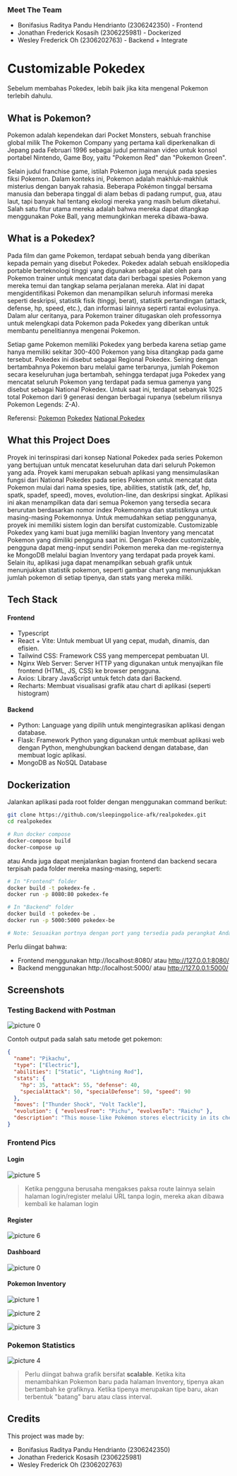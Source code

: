 ### Meet The Team
- Bonifasius Raditya Pandu Hendrianto (2306242350) - Frontend
- Jonathan Frederick Kosasih (2306225981) - Dockerized
- Wesley Frederick Oh (2306202763) - Backend + Integrate

# Customizable Pokedex
Sebelum membahas Pokedex, lebih baik jika kita mengenal Pokemon terlebih dahulu.

## What is Pokemon?
Pokemon adalah kependekan dari Pocket Monsters, sebuah franchise global milik The Pokemon Company yang pertama kali diperkenalkan di Jepang pada Februari 1996 sebagai judul permainan video untuk konsol portabel Nintendo, Game Boy, yaitu "Pokemon Red" dan "Pokemon Green".

Selain judul franchise game, istilah Pokemon juga merujuk pada spesies fiksi Pokemon. Dalam konteks ini, Pokemon adalah makhluk-makhluk misterius dengan banyak rahasia. Beberapa Pokémon tinggal bersama manusia dan beberapa tinggal di alam bebas di padang rumput, gua, atau laut, tapi banyak hal tentang ekologi mereka yang masih belum diketahui. Salah satu fitur utama mereka adalah bahwa mereka dapat ditangkap menggunakan Poke Ball, yang memungkinkan mereka dibawa-bawa.

## What is a Pokedex?
Pada film dan game Pokemon, terdapat sebuah benda yang diberikan kepada pemain yang disebut Pokedex. Pokedex adalah sebuah ensiklopedia portable berteknologi tinggi yang digunakan sebagai alat oleh para Pokemon trainer untuk mencatat data dari berbagai spesies Pokemon yang mereka temui dan tangkap selama perjalanan mereka. Alat ini dapat mengidentifikasi Pokemon dan menampilkan seluruh informasi mereka seperti deskripsi, statistik fisik (tinggi, berat), statistik pertandingan (attack, defense, hp, speed, etc.), dan informasi lainnya seperti rantai evolusinya. Dalam alur ceritanya, para Pokemon trainer ditugaskan oleh professornya untuk melengkapi data Pokemon pada Pokedex yang diberikan untuk membantu penelitiannya mengenai Pokemon. 

Setiap game Pokemon memiliki Pokedex yang berbeda karena setiap game hanya memiliki sekitar 300-400 Pokemon yang bisa ditangkap pada game tersebut. Pokedex ini disebut sebagai Regional Pokedex. Seiring dengan bertambahnya Pokemon baru melalui game terbarunya, jumlah Pokemon secara keseluruhan juga bertambah, sehingga terdapat juga Pokedex yang mencatat seluruh Pokemon yang terdapat pada semua gamenya yang disebut sebagai National Pokedex. Untuk saat ini, terdapat sebanyak 1025 total Pokemon dari 9 generasi dengan berbagai rupanya (sebelum rilisnya Pokemon Legends: Z-A). 

Referensi:
[Pokemon](https://id.portal-pokemon.com/about/)
[Pokedex](https://bulbapedia.bulbagarden.net/wiki/Pok%C3%A9dex)
[National Pokedex](https://pokemondb.net/pokedex/all)

## What this Project Does
Proyek ini terinspirasi dari konsep National Pokedex pada series Pokemon yang bertujuan untuk mencatat keseluruhan data dari seluruh Pokemon yang ada. Proyek kami merupakan sebuah aplikasi yang mensimulasikan fungsi dari National Pokedex pada series Pokemon untuk mencatat data Pokemon mulai dari nama spesies, tipe, abilities, statistik (atk, def, hp, spatk, spadef, speed), moves, evolution-line, dan deskripsi singkat. Aplikasi ini akan menampilkan data dari semua Pokemon yang tersedia secara berurutan berdasarkan nomor index Pokemonnya dan statistiknya untuk masing-masing Pokemonnya. Untuk memudahkan setiap penggunanya, proyek ini memiliki sistem login dan bersifat customizable. Customizable Pokedex yang kami buat juga memiliki bagian Inventory yang mencatat Pokemon yang dimiliki pengguna saat ini. Dengan Pokedex customizable, pengguna dapat meng-input sendiri Pokemon mereka dan me-registernya ke MongoDB melalui bagian Inventory yang terdapat pada proyek kami. Selain itu, aplikasi juga dapat menampilkan sebuah grafik untuk menunjukkan statistik pokemon, seperti gambar chart yang menunjukkan jumlah pokemon di setiap tipenya, dan stats yang mereka miliki.

## Tech Stack
#### Frontend
- Typescript
- React + Vite: Untuk membuat UI yang cepat, mudah, dinamis, dan efisien.
- Tailwind CSS: Framework CSS yang mempercepat pembuatan UI.
- Nginx Web Server: Server HTTP yang digunakan untuk menyajikan file frontend (HTML, JS, CSS) ke browser pengguna.
- Axios: Library JavaScript untuk fetch data dari Backend.
- Recharts: Membuat visualisasi grafik atau chart di aplikasi (seperti histogram)
#### Backend
- Python: Language yang dipilih untuk mengintegrasikan aplikasi dengan database.
- Flask: Framework Python yang digunakan untuk membuat aplikasi web dengan Python, menghubungkan backend dengan database, dan membuat logic aplikasi.
- MongoDB as NoSQL Database

## Dockerization
Jalankan aplikasi pada root folder dengan menggunakan command berikut:

```bash
git clone https://github.com/sleepingpolice-afk/realpokedex.git
cd realpokedex

# Run docker compose
docker-compose build
docker-compose up
```

atau Anda juga dapat menjalankan bagian frontend dan backend secara terpisah pada folder mereka masing-masing, seperti: 
```bash
# In "Frontend" folder
docker build -t pokedex-fe .
docker run -p 8080:80 pokedex-fe

# In "Backend" folder
docker build -t pokedex-be .
docker run -p 5000:5000 pokedex-be

# Note: Sesuaikan portnya dengan port yang tersedia pada perangkat Anda.
```

Perlu diingat bahwa:
- Frontend menggunakan http://localhost:8080/ atau http://127.0.0.1:8080/
- Backend menggunakan http://localhost:5000/ atau http://127.0.0.1:5000/


## Screenshots

### Testing Backend with Postman
![picture 0](https://i.imgur.com/H9QD9c8.png)  


Contoh output pada salah satu metode get pokemon:
```json
{
  "name": "Pikachu",
  "type": ["Electric"],
  "abilities": ["Static", "Lightning Rod"],
  "stats": {
    "hp": 35, "attack": 55, "defense": 40,
    "specialAttack": 50, "specialDefense": 50, "speed": 90
  },
  "moves": ["Thunder Shock", "Volt Tackle"],
  "evolution": { "evolvesFrom": "Pichu", "evolvesTo": "Raichu" },
  "description": "This mouse-like Pokémon stores electricity in its cheek pouches."
}
```

### Frontend Pics
#### Login
![picture 5](https://i.imgur.com/ZpkaJs5.png) 

> Ketika pengguna berusaha mengakses paksa route lainnya selain halaman login/register melalui URL tanpa login, mereka akan dibawa kembali ke halaman login

#### Register
![picture 6](https://i.imgur.com/NSLskI7.png)  

#### Dashboard
![picture 0](https://i.imgur.com/smwhGdF.png)  

#### Pokemon Inventory
![picture 1](https://i.imgur.com/QUliwH5.png)  

![picture 2](https://i.imgur.com/3xM92rz.png)  

![picture 3](https://i.imgur.com/bSN69wi.png)  

### Pokemon Statistics
![picture 4](https://i.imgur.com/pAahGPQ.png)  

> Perlu diingat bahwa grafik bersifat **scalable**. Ketika kita menambahkan Pokemon baru pada halaman Inventory, tipenya akan bertambah ke grafiknya. Ketika tipenya merupakan tipe baru, akan terbentuk "batang" baru atau class interval. 

## Credits
This project was made by:
- Bonifasius Raditya Pandu Hendrianto (2306242350)
- Jonathan Frederick Kosasih (2306225981)
- Wesley Frederick Oh (2306202763)
